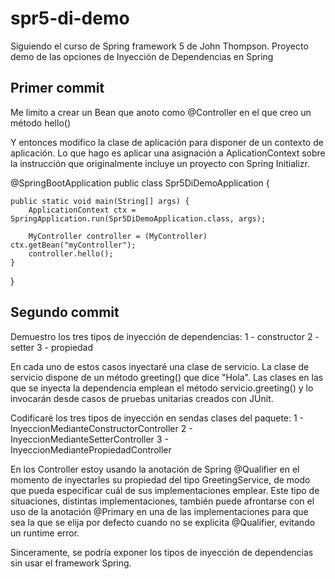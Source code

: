 # spr5-di-demo
Siguiendo el curso de Spring framework 5 de John Thompson. Proyecto demo de las opciones de Inyección de Dependencias en Spring

## Primer commit 
Me limito a crear un Bean que anoto como @Controller en el que creo un método hello()

Y entonces modifico la clase de aplicación para disponer de un contexto de aplicación. 
Lo que hago es aplicar una asignación a AplicationContext sobre la instrucción que originalmente incluye un proyecto con Spring Initializr. 

@SpringBootApplication
public class Spr5DiDemoApplication {

	public static void main(String[] args) {
		ApplicationContext ctx = SpringApplication.run(Spr5DiDemoApplication.class, args);
		
		MyController controller = (MyController) ctx.getBean("myController");
		controller.hello();
	}

}

## Segundo commit 
Demuestro los tres tipos de inyección de dependencias: 
1 - constructor 
2 - setter
3 - propiedad

En cada uno de estos casos inyectaré una clase de servicio. 
La clase de servicio dispone de un método greeting() que dice "Hola".
Las clases en las que se inyecta la dependencia emplean el método servicio.greeting() y lo invocarán desde casos de pruebas unitarias creados con JUnit.

Codificaré los tres tipos de inyección en sendas clases del paquete: 
1 - InyeccionMedianteConstructorController
2 - InyeccionMedianteSetterController
3 - InyeccionMediantePropiedadController

En los Controller estoy usando la anotación de Spring @Qualifier en el momento de inyectarles su propiedad 
del tipo GreetingService, de modo que pueda especificar cuál de sus implementaciones emplear.
Este tipo de situaciones, distintas implementaciones, también puede afrontarse con el uso de la anotación @Primary 
en una de las implementaciones para que sea la que se elija por defecto cuando no se explicita @Qualifier, evitando un runtime error.

Sinceramente, se podría exponer los tipos de inyección de dependencias sin usar el framework Spring. 


